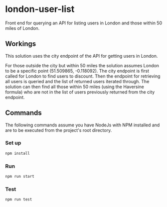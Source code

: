 # london-user-list
Front end for querying an API for listing users in London and those within 50 miles of London.

## Workings
This solution uses the city endpoint of the API for getting users in London. 

For those outside the city but within 50 miles the solution assumes London to be a specific point (51.509865, -0.118092). The city endpoint is first called for London to find users to discount. Then the endpoint for retrieving all users is queried and the list of returned users iterated through. The solution can then find all those within 50 miles (using the Haversine formula) who are not in the list of users previously returned from the city endpoint.

## Commands

The following commands assume you have NodeJs with NPM installed and are to be executed from the project's root directory.

### Set up

```bash
npm install
```

### Run

```bash
npm run start
```

### Test

```bash
npm run test
```
